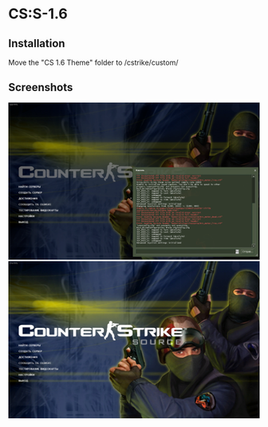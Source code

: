 # CS:S-1.6
## Installation
Move the "CS 1.6 Theme" folder to <game folder>/cstrike/custom/

## Screenshots
![Console](/scr1.png?raw=true "Screenshot 1")
![Main menu](/scr2.png?raw=true "Screenshot 2")
